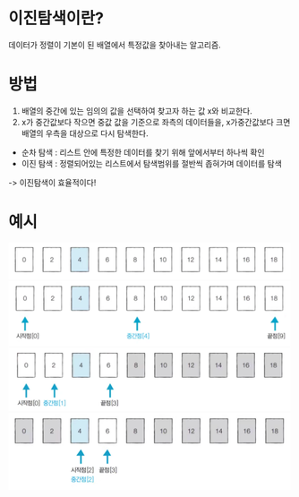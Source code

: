 #  이진탐색이란?
데이터가 정렬이 기본이 된 배열에서 특정값을 찾아내는 알고리즘.   

# 방법
1. 배열의 중간에 있는 임의의 값을 선택하여 찾고자 하는 값 x와 비교한다.   
2. x가 중간값보다 작으면 중값 값을 기준으로 좌측의 데이터들을, x가중간값보다 크면 배열의 우측을 대상으로 다시 탐색한다.   

- 순차 탐색 : 리스트 안에 특정한 데이터를 찾기 위해 앞에서부터 하나씩 확인
- 이진 탐색 :   정렬되어있는 리스트에서 탐색범위를 절반씩 좁혀가며 데이터를 탐색

-> 이진탐색이 효율적이다!

# 예시
![alt text](image.png)
![alt text](image-1.png)
![alt text](image-2.png)
![alt text](image-3.png)


